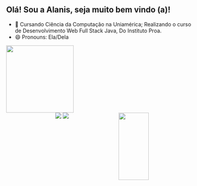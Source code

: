 ## Olá! Sou a Alanis, seja muito bem vindo (a)!

- 🌱 Cursando Ciência da Computação na Uniamérica; Realizando o curso de Desenvolvimento Web Full Stack Java, Do Instituto Proa.
- 😄 Pronouns: Ela/Dela

<div>
  <a href="https://github.com/lanisz">
  <img height="180em" width="60%" src="https://github-readme-stats.vercel.app/api?username=lanisz&show_icons=true&theme=panda&include_all_commits=true&count_private=true"/>
  <img height="180em" width="40%" align="right" src="https://github-readme-stats.vercel.app/api/top-langs/?username=lanisz&layout=compact&langs_count=7&theme=panda"/>
</div>
  <div align="center">
  <a href = "mailto:alanisaraujocosta@gmail.com"><img src="https://img.shields.io/badge/-Gmail-%23333?style=for-the-badge&logo=gmail&logoColor=white" target="_blank"></a>
  <a href="https://www.linkedin.com/in/alanis-araujo" target="_blank"><img src="https://img.shields.io/badge/-LinkedIn-%230077B5?style=for-the-badge&logo=linkedin&logoColor=white" target="_blank"></a> 
</div>
